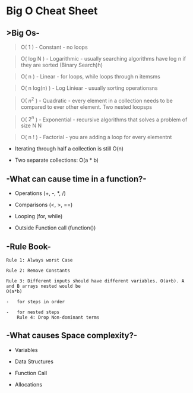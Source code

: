 # Big O Cheat Sheet

## >Big Os-

> O( 1 ) - Constant - no loops

> O( log N ) - Logarithmic - usually searching algorithms have log n if they are sorted (Binary Search)h)

> O( n ) - Linear - for loops, while loops through n itemsms

> O( n log(n) ) - Log Liniear - usually sorting operationsns

> O( $n^2$ ) - Quadratic - every element in a collection needs to be compared to ever other element. Two nested loopsps

> O( $2^n$ ) - Exponential - recursive algorithms that solves a problem of size N N

> O( n $!$ ) - Factorial - you are adding a loop for every elementnt

-   Iterating through half a collection is still O(n)

-   Two separate collections: O(a \* b)

## -What can cause time in a function?-

-   Operations (+, -, \*, /)

-   Comparisons (<, >, ==)

-   Looping (for, while)

-   Outside Function call (function())

## -Rule Book-

```
Rule 1: Always worst Case

Rule 2: Remove Constants

Rule 3: Different inputs should have different variables. O(a+b). A and B arrays nested would be
O(a*b)

-   for steps in order

-   for nested steps
    Rule 4: Drop Non-dominant terms
```

## -What causes Space complexity?-

-   Variables

-   Data Structures

-   Function Call

-   Allocations

